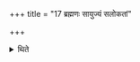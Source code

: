 +++
title = "17 ब्रह्मणः सायुज्यं सलोकतां"

+++

<details><summary>थिते</summary>

ब्रह्मणः सायुज्यं सलोकतां यन्ति य एतदुपयन्ति य एतदुपयन्ति १७
</details>
